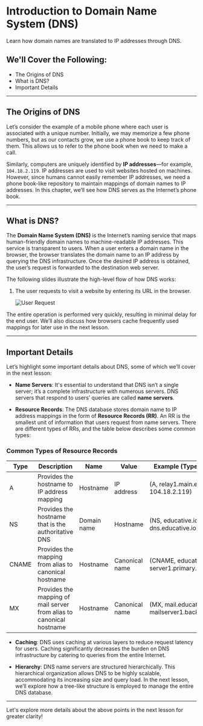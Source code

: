 # Introduction to Domain Name System (DNS)

Learn how domain names are translated to IP addresses through DNS.

## We'll Cover the Following:
- The Origins of DNS
- What is DNS?
- Important Details

---

## The Origins of DNS

Let’s consider the example of a mobile phone where each user is associated with a unique number. Initially, we may memorize a few phone numbers, but as our contacts grow, we use a phone book to keep track of them. This allows us to refer to the phone book when we need to make a call.

Similarly, computers are uniquely identified by **IP addresses**—for example, `104.18.2.119`. IP addresses are used to visit websites hosted on machines. However, since humans cannot easily remember IP addresses, we need a phone book-like repository to maintain mappings of domain names to IP addresses. In this chapter, we’ll see how DNS serves as the Internet’s phone book.

---

## What is DNS?

The **Domain Name System (DNS)** is the Internet’s naming service that maps human-friendly domain names to machine-readable IP addresses. This service is transparent to users. When a user enters a domain name in the browser, the browser translates the domain name to an IP address by querying the DNS infrastructure. Once the desired IP address is obtained, the user’s request is forwarded to the destination web server.

The following slides illustrate the high-level flow of how DNS works:

1. The user requests to visit a website by entering its URL in the browser.
  
   ![User Request](#)  <!-- Placeholder for image/slideshow -->

The entire operation is performed very quickly, resulting in minimal delay for the end user. We’ll also discuss how browsers cache frequently used mappings for later use in the next lesson.

---

## Important Details

Let’s highlight some important details about DNS, some of which we’ll cover in the next lesson:

- **Name Servers**: It's essential to understand that DNS isn’t a single server; it’s a complete infrastructure with numerous servers. DNS servers that respond to users’ queries are called **name servers**.

- **Resource Records**: The DNS database stores domain name to IP address mappings in the form of **Resource Records (RR)**. An RR is the smallest unit of information that users request from name servers. There are different types of RRs, and the table below describes some common types:

### Common Types of Resource Records

| Type  | Description                                              | Name          | Value            | Example (Type, Name, Value)                        |
|-------|----------------------------------------------------------|---------------|------------------|-----------------------------------------------------|
| A     | Provides the hostname to IP address mapping              | Hostname      | IP address       | (A, relay1.main.educative.io, 104.18.2.119)        |
| NS    | Provides the hostname that is the authoritative DNS      | Domain name   | Hostname         | (NS, educative.io, dns.educative.io)                |
| CNAME | Provides the mapping from alias to canonical hostname     | Hostname      | Canonical name   | (CNAME, educative.io, server1.primary.educative.io) |
| MX    | Provides the mapping of mail server from alias to canonical hostname | Hostname | Canonical name   | (MX, mail.educative.io, mailserver1.backup.educative.io) |

- **Caching**: DNS uses caching at various layers to reduce request latency for users. Caching significantly decreases the burden on DNS infrastructure by catering to queries from the entire Internet.

- **Hierarchy**: DNS name servers are structured hierarchically. This hierarchical organization allows DNS to be highly scalable, accommodating its increasing size and query load. In the next lesson, we’ll explore how a tree-like structure is employed to manage the entire DNS database.

---

Let's explore more details about the above points in the next lesson for greater clarity!